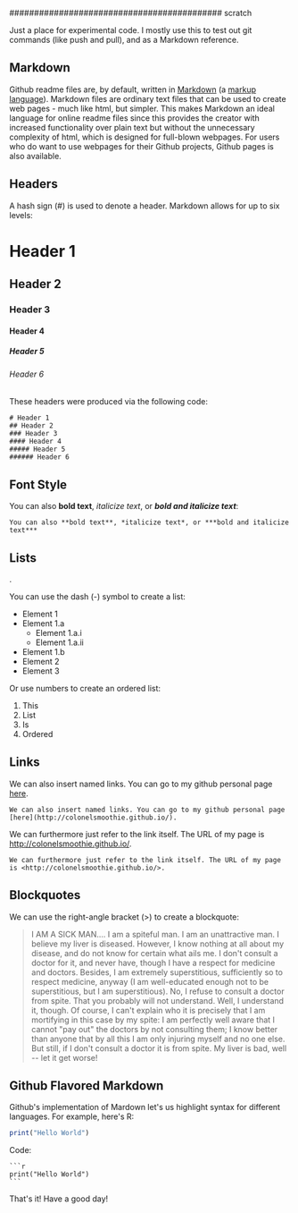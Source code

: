 ########################################### scratch

Just a place for experimental code. I mostly use this to test out git commands (like push and pull), and as a Markdown reference.

## Markdown

Github readme files are, by default, written in [Markdown](http://en.wikipedia.org/wiki/Markdown) (a [markup language](http://en.wikipedia.org/wiki/Markup_language)). Markdown files are ordinary text files that can be used to create web pages - much like html, but simpler. This makes Markdown an ideal language for online readme files since this provides the creator with increased functionality over plain text but without the unnecessary complexity of html, which is designed for full-blown webpages. For users who do want to use webpages for their Github projects, Github pages is also available.


## Headers

A hash sign (\#) is used to denote a header. Markdown allows for up to six levels:

# Header 1
## Header 2
### Header 3
#### Header 4
##### Header 5
###### Header 6

These headers were produced via the following code:

    # Header 1
    ## Header 2
    ### Header 3
    #### Header 4
    ##### Header 5
    ###### Header 6
    
## Font Style

You can also **bold text**, *italicize text*, or ***bold and italicize text***:

    You can also **bold text**, *italicize text*, or ***bold and italicize text***

## Lists
.

You can use the dash (\-) symbol to create a list:

- Element 1
 - Element 1.a
     - Element 1.a.i
     - Element 1.a.ii
 - Element 1.b
- Element 2
- Element 3

Or use numbers to create an ordered list:

1. This
2. List
3. Is
4. Ordered

## Links

We can also insert named links. You can go to my github personal page [here](http://colonelsmoothie.github.io/).

    We can also insert named links. You can go to my github personal page [here](http://colonelsmoothie.github.io/).
    
We can furthermore just refer to the link itself. The URL of my page is <http://colonelsmoothie.github.io/>.

    We can furthermore just refer to the link itself. The URL of my page is <http://colonelsmoothie.github.io/>.
    
## Blockquotes

We can use the right-angle bracket (\>) to create a blockquote:

 
> I AM A SICK MAN.... I am a spiteful man. I am an unattractive man. I believe my liver is diseased. However, I know nothing at all about my disease, and do not know for certain what ails me. I don't consult a doctor for it, and never have, though I have a respect for medicine and doctors. Besides, I am extremely superstitious, sufficiently so to respect medicine, anyway (I am well-educated enough not to be superstitious, but I am superstitious). No, I refuse to consult a doctor from spite. That you probably will not understand. Well, I understand it, though. Of course, I can't explain who it is precisely that I am mortifying in this case by my spite: I am perfectly well aware that I cannot "pay out" the doctors by not consulting them; I know better than anyone that by all this I am only injuring myself and no one else. But still, if I don't consult a doctor it is from spite. My liver is bad, well -- let it get worse! 

## Github Flavored Markdown

Github's implementation of Mardown let's us highlight syntax for different languages. For example, here's R:

```r
print("Hello World")
```

Code:

    ```r
    print("Hello World")
    ```
    
That's it! Have a good day!
